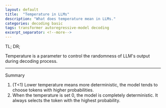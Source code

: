```yaml
---
layout: default
title:  "Temperature in LLMs"
description: "What does temperature mean in LLMs."
categories: decoding basic
tags: transformer autoregressive-model decoding
excerpt_separator: <!--more-->
---
```


TL; DR;

Temperature is a parameter to control the randomness of LLM's output during decoding process.

---

Summary

1. (T<1) Lower temperature means more deterministic, the model tends to choose tokens with higher probabilities.
2. When the temperature is set 0, the model is completely deterministic. It always selects the token with the highest probability.